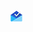 <canvas id="canvas" width="19" height="19">
<img id="logged_in" src="gmail_logged_in.png">
<script src="background.js"></script>
